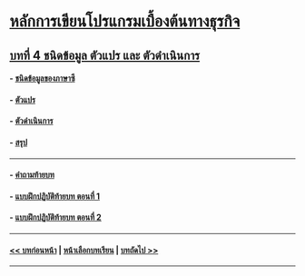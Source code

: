 # [หลักการเขียนโปรแกรมเบื้องต้นทางธุรกิจ](../README.md)
## [บทที่ 4  ชนิดข้อมูล ตัวแปร และ ตัวดำเนินการ](README.md)
#### - [ชนิดข้อมูลของภาษาซี](0401.md)
#### - [ตัวแปร](0402.md)
#### - [ตัวดำเนินการ](0403.md)
#### - [สรุป](0410.md)
---
#### - [คำถามท้ายบท](0430.md)
#### - [แบบฝึกปฏิบัติท้ายบท ตอนที่ 1](0450.md)
#### - [แบบฝึกปฏิบัติท้ายบท ตอนที่ 2](0470.md)
---
#### [<< บทก่อนหน้า](../Chapter03/README.md) | [หน้าเลือกบทเรียน](../README.md) | [บทถัดไป >>](../Chapter05/README.md)
---
